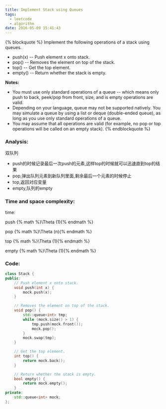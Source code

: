 ```yaml
---
title: Implement Stack using Queues
tags:
  - leetcode
  - algorithm
date: 2016-05-09 15:41:43
---
```

{% blockquote %}
Implement the following operations of a stack using queues.

+ push(x) -- Push element x onto stack.
+ pop() -- Removes the element on top of the stack.
+ top() -- Get the top element.
+ empty() -- Return whether the stack is empty.

**Notes:**

+ You must use only standard operations of a queue -- which means only push to back, peek/pop from front, size, and is empty operations are valid.
+ Depending on your language, queue may not be supported natively. You may simulate a queue by using a list or deque (double-ended queue), as long as you use only standard operations of a queue.
+ You may assume that all operations are valid (for example, no pop or top operations will be called on an empty stack).
{% endblockquote %}
<!-- more -->
### Analysis:
双队列
+ push的时候记录最后一次push的元素,这样top的时候就可以迅速直到top的结果
+ pop,弹出队列元素到新队列里面,剩余最后一个元素的时候停止
+ top,返回对应变量
+ empty,队列的empty
### Time and space complexity:
time:

push {% math %}\Theta (1){% endmath %}

pop  {% math %}\Theta (n){% endmath %}

top {% math %}\Theta (1){% endmath %}

empty {% math %}\Theta (1){% endmath %}
### Code:
```cpp
class Stack {
public:
    // Push element x onto stack.
    void push(int x) {
        mock.push(x);
    }

    // Removes the element on top of the stack.
    void pop() {
        std::queue<int> tmp;
        while (mock.size() > 1) {
            tmp.push(mock.front());
            mock.pop();
        }
        mock.swap(tmp);    
    }

    // Get the top element.
    int top() {
        return mock.back();
    }

    // Return whether the stack is empty.
    bool empty() {
        return mock.empty();
    }
private:
    std::queue<int> mock;
};
```
